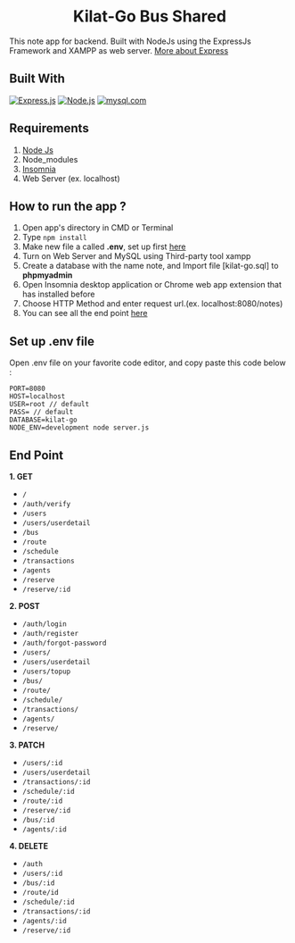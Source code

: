 <h1 align="center">Kilat-Go Bus Shared</h1>



This note app for backend. Built with NodeJs using the ExpressJs Framework and XAMPP as web server. [More about Express](https://en.wikipedia.org/wiki/Express.js)
## Built With
[![Express.js](https://img.shields.io/badge/Express.js-4.x-orange.svg?style=rounded-square)](https://expressjs.com/en/starter/installing.html)
[![Node.js](https://img.shields.io/badge/Node.js-v.10.16-green.svg?style=rounded-square)](https://nodejs.org/)
[![mysql.com](https://img.shields.io/badge/XAMPP-v.7.4.3-green.svg?style%3Drounded-square)](https://apachefriends.org/)

## Requirements
1. <a href="https://nodejs.org/en/download/">Node Js</a>
2. Node_modules
3. <a href="https://www.insomnia.rest/">Insomnia</a>
4. Web Server (ex. localhost) 

## How to run the app ?
1. Open app's directory in CMD or Terminal
2. Type `npm install`
3. Make new file a called **.env**, set up first [here](#set-up-env-file)
4. Turn on Web Server and MySQL using Third-party tool xampp
5. Create a database with the name note, and Import file [kilat-go.sql] to **phpmyadmin**
6. Open Insomnia desktop application or Chrome web app extension that has installed before
7. Choose HTTP Method and enter request url.(ex. localhost:8080/notes)
8. You can see all the end point [here](#end-point)

## Set up .env file
Open .env file on your favorite code editor, and copy paste this code below :
```
PORT=8080
HOST=localhost
USER=root // default
PASS= // default
DATABASE=kilat-go
NODE_ENV=development node server.js
```

## End Point
**1. GET**
* `/`
* `/auth/verify`
* `/users`
* `/users/userdetail`
* `/bus`
* `/route`
* `/schedule`
* `/transactions`
* `/agents`
* `/reserve`
* `/reserve/:id`


**2. POST**
* `/auth/login`
* `/auth/register`
* `/auth/forgot-password`
* `/users/`
* `/users/userdetail`
* `/users/topup`
* `/bus/`
* `/route/`
* `/schedule/`
* `/transactions/`
* `/agents/`
* `/reserve/`

**3. PATCH**
* `/users/:id`
* `/users/userdetail`
* `/transactions/:id`
* `/schedule/:id`
* `/route/:id`
* `/reserve/:id`
* `/bus/:id`
* `/agents/:id`

**4. DELETE**
* `/auth`
* `/users/:id`
* `/bus/:id`
* `/route/id`
* `/schedule/:id`
* `/transactions/:id`
* `/agents/:id`
* `/reserve/:id`